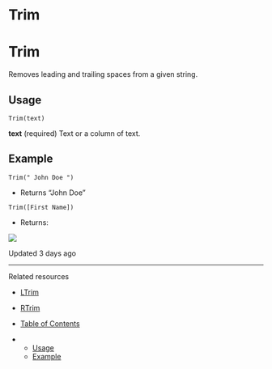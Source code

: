 # Trim

# Trim

Removes leading and trailing spaces from a given string.

## Usage

`Trim(text)`

**text** (required) Text or a column of text.

## Example

```
Trim(" John Doe ")
```

* Returns “John Doe”

```
Trim([First Name])
```

* Returns:

![](https://files.readme.io/988b3b5-mceclip0.png)

Updated 3 days ago

---

Related resources

* [LTrim](/docs/ltrim)
* [RTrim](/docs/rtrim)

* [Table of Contents](#)
* + [Usage](#usage)
  + [Example](#example)
